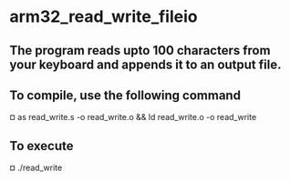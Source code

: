 # arm32_read_write_fileio

## The program reads upto 100 characters from your keyboard and appends it to an output file. 

## To compile, use the following command
¤ as read_write.s -o read_write.o && ld read_write.o -o read_write

## To execute
¤ ./read_write
